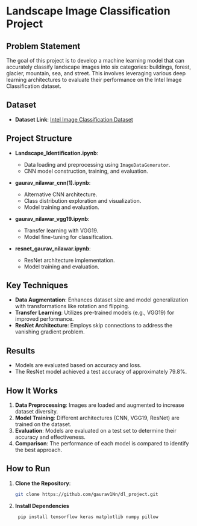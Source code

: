 # Landscape Image Classification Project

## Problem Statement

The goal of this project is to develop a machine learning model that can accurately classify landscape images into six categories: buildings, forest, glacier, mountain, sea, and street. This involves leveraging various deep learning architectures to evaluate their performance on the Intel Image Classification dataset.

## Dataset

- **Dataset Link**: [Intel Image Classification Dataset](https://www.kaggle.com/datasets/puneet6060/intel-image-classification/code)

## Project Structure

- **Landscape_Identification.ipynb**: 
  - Data loading and preprocessing using `ImageDataGenerator`.
  - CNN model construction, training, and evaluation.

- **gaurav_nilawar_cnn(1).ipynb**: 
  - Alternative CNN architecture.
  - Class distribution exploration and visualization.
  - Model training and evaluation.

- **gaurav_nilawar_vgg19.ipynb**: 
  - Transfer learning with VGG19.
  - Model fine-tuning for classification.

- **resnet_gaurav_nilawar.ipynb**: 
  - ResNet architecture implementation.
  - Model training and evaluation.

## Key Techniques

- **Data Augmentation**: Enhances dataset size and model generalization with transformations like rotation and flipping.
- **Transfer Learning**: Utilizes pre-trained models (e.g., VGG19) for improved performance.
- **ResNet Architecture**: Employs skip connections to address the vanishing gradient problem.

## Results

- Models are evaluated based on accuracy and loss.
- The ResNet model achieved a test accuracy of approximately 79.8%.

## How It Works

1. **Data Preprocessing**: Images are loaded and augmented to increase dataset diversity.
2. **Model Training**: Different architectures (CNN, VGG19, ResNet) are trained on the dataset.
3. **Evaluation**: Models are evaluated on a test set to determine their accuracy and effectiveness.
4. **Comparison**: The performance of each model is compared to identify the best approach.

## How to Run

1. **Clone the Repository**:
   ```bash
   git clone https://github.com/gaurav1Nn/dl_project.git
2. **Install Dependencies**
   ```bash
    pip install tensorflow keras matplotlib numpy pillow
